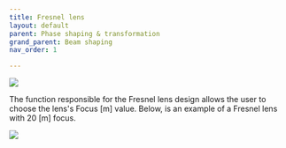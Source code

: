 ```yaml
---
title: Fresnel lens
layout: default
parent: Phase shaping & transformation
grand_parent: Beam shaping
nav_order: 1

---
```


![](/lbsa/assets/images/Fresnel_subsection.png)


The function responsible for the Fresnel lens design allows the user to choose the lens's Focus [m] value. 
Below, is an example of a Fresnel lens with 20 [m] focus. 

![](/lbsa/assets/images/Fresnel.png)
 


